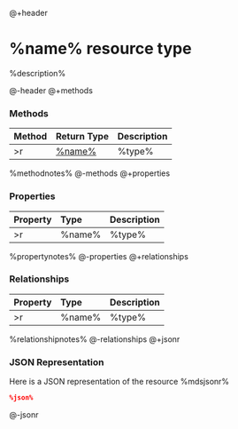 @+header
# %name% resource type
%description%

@-header
@+methods
### Methods

| Method	   | Return Type    | Description |
|:-------------|:---------------|:------------|
>r| [%name%](../api/%file%)     | %type%         | %description% |

%methodnotes%
@-methods
@+properties
### Properties

| Property	   | Type	| Description|
|:-------------|:-------|:-----------|
>r|%name%      | %type% | %description% |

%propertynotes%
@-properties
@+relationships
### Relationships

| Property	   | Type	| Description|
|:-------------|:-------|:-----------|
>r|%name%      | %type% | %description% |

%relationshipnotes%
@-relationships
@+jsonr
### JSON Representation
Here is a JSON representation of the resource
%mdsjsonr%
```json
%json%

```

@-jsonr
